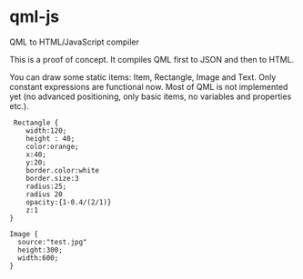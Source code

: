 qml-js
======

QML to HTML/JavaScript compiler

This is a proof of concept. It compiles QML first to JSON and then to HTML.

You can draw some static items: Item, Rectangle, Image and Text. Only constant expressions are functional now.
Most of QML is not implemented yet (no advanced positioning, only basic items, no variables and properties etc.).
```
 Rectangle {
    width:120;
    height : 40;
    color:orange;
    x:40;
    y:20;
    border.color:white
    border.size:3
    radius:25;
    radius 20
    opacity:{1-0.4/(2/1)}
    z:1
}
```
```
Image {
  source:"test.jpg"
  height:300;
  width:600;
}
```